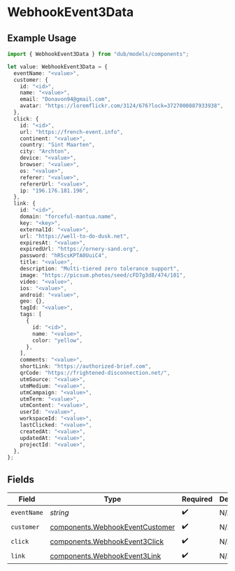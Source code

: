 # WebhookEvent3Data

## Example Usage

```typescript
import { WebhookEvent3Data } from "dub/models/components";

let value: WebhookEvent3Data = {
  eventName: "<value>",
  customer: {
    id: "<id>",
    name: "<value>",
    email: "Donavon94@gmail.com",
    avatar: "https://loremflickr.com/3124/676?lock=3727000887933938",
  },
  click: {
    id: "<id>",
    url: "https://french-event.info",
    continent: "<value>",
    country: "Sint Maarten",
    city: "Archton",
    device: "<value>",
    browser: "<value>",
    os: "<value>",
    referer: "<value>",
    refererUrl: "<value>",
    ip: "196.176.181.196",
  },
  link: {
    id: "<id>",
    domain: "forceful-mantua.name",
    key: "<key>",
    externalId: "<value>",
    url: "https://well-to-do-dusk.net",
    expiresAt: "<value>",
    expiredUrl: "https://ornery-sand.org",
    password: "hR5csKPTA0UuiC4",
    title: "<value>",
    description: "Multi-tiered zero tolerance support",
    image: "https://picsum.photos/seed/cFD7g3d8/474/101",
    video: "<value>",
    ios: "<value>",
    android: "<value>",
    geo: {},
    tagId: "<value>",
    tags: [
      {
        id: "<id>",
        name: "<value>",
        color: "yellow",
      },
    ],
    comments: "<value>",
    shortLink: "https://authorized-brief.com",
    qrCode: "https://frightened-disconnection.net/",
    utmSource: "<value>",
    utmMedium: "<value>",
    utmCampaign: "<value>",
    utmTerm: "<value>",
    utmContent: "<value>",
    userId: "<value>",
    workspaceId: "<value>",
    lastClicked: "<value>",
    createdAt: "<value>",
    updatedAt: "<value>",
    projectId: "<value>",
  },
};
```

## Fields

| Field                                                                              | Type                                                                               | Required                                                                           | Description                                                                        |
| ---------------------------------------------------------------------------------- | ---------------------------------------------------------------------------------- | ---------------------------------------------------------------------------------- | ---------------------------------------------------------------------------------- |
| `eventName`                                                                        | *string*                                                                           | :heavy_check_mark:                                                                 | N/A                                                                                |
| `customer`                                                                         | [components.WebhookEventCustomer](../../models/components/webhookeventcustomer.md) | :heavy_check_mark:                                                                 | N/A                                                                                |
| `click`                                                                            | [components.WebhookEvent3Click](../../models/components/webhookevent3click.md)     | :heavy_check_mark:                                                                 | N/A                                                                                |
| `link`                                                                             | [components.WebhookEvent3Link](../../models/components/webhookevent3link.md)       | :heavy_check_mark:                                                                 | N/A                                                                                |
